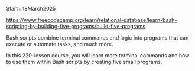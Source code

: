 Start : 18March2025 </br>

https://www.freecodecamp.org/learn/relational-database/learn-bash-scripting-by-building-five-programs/build-five-programs

Bash scripts combine terminal commands and logic into programs that can execute or automate tasks, and much more.

In this 220-lesson course, you will learn more terminal commands and how to use them within Bash scripts by creating five small programs.
